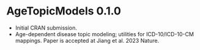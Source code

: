 # AgeTopicModels 0.1.0

* Initial CRAN submission.
* Age-dependent disease topic modeling; utilities for ICD-10/ICD-10-CM mappings. Paper is accepted at Jiang et al. 2023 Nature. 
